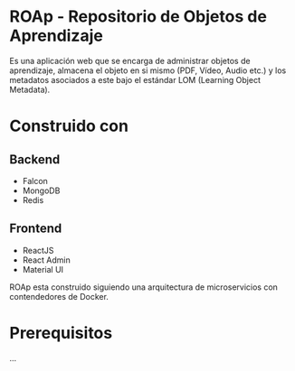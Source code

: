 # ROAp - Repositorio de Objetos de Aprendizaje

Es una aplicación web que se encarga de administrar objetos de aprendizaje, almacena el objeto en si mismo (PDF, Vídeo, Audio etc.)
y los metadatos asociados a este bajo el estándar LOM (Learning Object Metadata).

# Construido con

## Backend
* Falcon
* MongoDB
* Redis

## Frontend
* ReactJS
* React Admin
* Material UI

ROAp esta construido siguiendo una arquitectura de microservicios con contendedores de Docker.

# Prerequisitos

...

